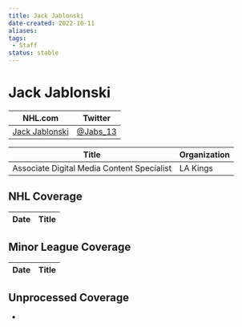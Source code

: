 ```yaml
---
title: Jack Jablonski
date-created: 2022-10-11
aliases: 
tags:
 - Staff
status: stable
---
```


# Jack Jablonski

NHL.com | Twitter
-|-
[Jack Jablonski]() | [@Jabs_13](https://twitter.com/Jabs_13)

Title | Organization 
--- | ---
Associate Digital Media Content Specialist | LA Kings


## NHL  Coverage
Date | Title
---|---



## Minor League Coverage
Date | Title
---|---


## Unprocessed Coverage
- 

